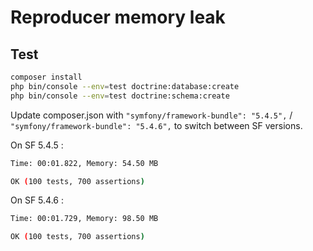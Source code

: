 # Reproducer memory leak

## Test

```bash
composer install
php bin/console --env=test doctrine:database:create
php bin/console --env=test doctrine:schema:create
```

Update composer.json with `"symfony/framework-bundle": "5.4.5",` / `"symfony/framework-bundle": "5.4.6",` to switch between SF versions.

On SF 5.4.5 :
```bash
Time: 00:01.822, Memory: 54.50 MB

OK (100 tests, 700 assertions)
```

On SF 5.4.6 :
```bash
Time: 00:01.729, Memory: 98.50 MB

OK (100 tests, 700 assertions)
```
